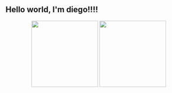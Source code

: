 ## Hello world, I'm diego!!!!

<div align='center'>
  <img height="180em" src="https://github-readme-stats.vercel.app/api?username=dieegofrr&show_icons=true&theme=blue-green&include_all_commits=false&count_private=true"/>
  <img height="180em" src="https://github-readme-stats.vercel.app/api/top-langs/?username=dieegofrr&layout=compact&langs_count=7&theme=blue-green"/>
</div>
